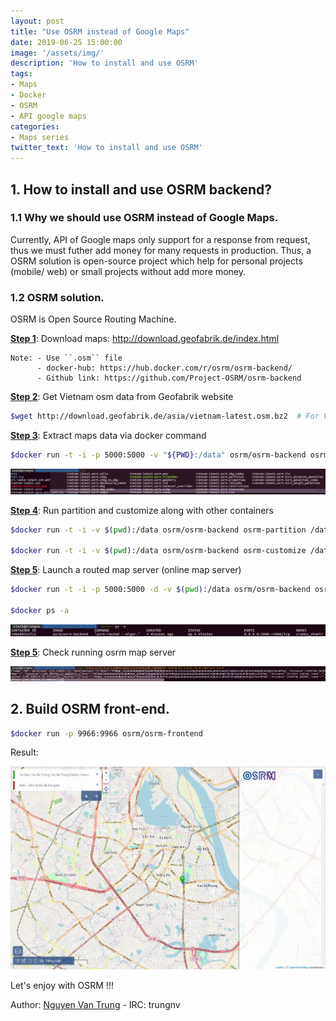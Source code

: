 ```yaml
---
layout: post
title: "Use OSRM instead of Google Maps"
date: 2019-06-25 15:00:00
image: '/assets/img/'
description: 'How to install and use OSRM'
tags:
- Maps
- Docker
- OSRM
- API google maps
categories:
- Maps series
twitter_text: 'How to install and use OSRM'
---
```


## 1. How to install and use OSRM backend?

### 1.1 Why we should use OSRM instead of Google Maps.

Currently, API of Google maps only support for a response from request, thus we must futher add money for many requests in production. Thus, a OSRM solution is open-source project which help for personal projects (mobile/ web) or small projects without add more money.

### 1.2 OSRM solution.

OSRM is Open Source Routing Machine.

<B><U>Step 1</U></B>: Download maps: http://download.geofabrik.de/index.html

```
Note: - Use ``.osm`` file
      - docker-hub: https://hub.docker.com/r/osrm/osrm-backend/
      - Github link: https://github.com/Project-OSRM/osrm-backend
```

<B><U>Step 2</U></B>: Get Vietnam osm data from Geofabrik website
```bash
$wget http://download.geofabrik.de/asia/vietnam-latest.osm.bz2  # For Vietnam
```
<B><U>Step 3</U></B>: Extract maps data via docker command
```bash
$docker run -t -i -p 5000:5000 -v "${PWD}:/data" osrm/osrm-backend osrm-extract -p /opt/car.lua /data/vietnam-latest.osm
```
<img itemprop="image" src="../assets/img/osrm_1.png">

<B><U>Step 4</U></B>: Run partition and customize along with other containers
```bash
$docker run -t -i -v $(pwd):/data osrm/osrm-backend osrm-partition /data/vietnam-latest.osrm

$docker run -t -i -v $(pwd):/data osrm/osrm-backend osrm-customize /data/vietnam-latest.osrm
```
<B><U>Step 5</U></B>: Launch a routed map server (online map server)
```bash
$docker run -t -i -p 5000:5000 -d -v $(pwd):/data osrm/osrm-backend osrm-routed --algorithm mld /data/vietnam-latest.osrm

$docker ps -a
```
<img itemprop="image" src="../assets/img/osrm_2.png">

<B><U>Step 5</U></B>: Check running osrm map server

<img itemprop="image" src="../assets/img/osrm_3.png">

## 2. Build OSRM front-end.
```bash
$docker run -p 9966:9966 osrm/osrm-frontend
```

Result:

<img itemprop="image" src="../assets/img/osrm_4.png">

Let's enjoy with OSRM !!!

Author: [Nguyen Van Trung](https://github.com/trungnvfet) - IRC: trungnv
